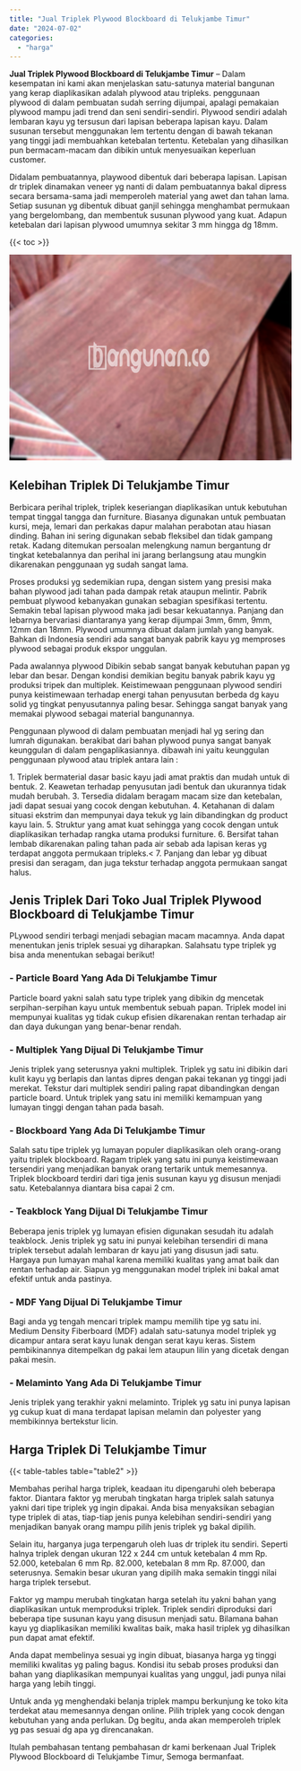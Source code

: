 ```yaml
---
title: "Jual Triplek Plywood Blockboard di Telukjambe Timur"
date: "2024-07-02"
categories: 
  - "harga"
---
```


**Jual Triplek Plywood Blockboard di Telukjambe Timur** – Dalam kesempatan ini kami akan menjelaskan satu-satunya material bangunan yang kerap diaplikasikan adalah plywood atau tripleks. penggunaan plywood di dalam pembuatan sudah serring dijumpai, apalagi pemakaian plywood mampu jadi trend dan seni sendiri-sendiri. Plywood sendiri adalah lembaran kayu yg tersusun dari lapisan beberapa lapisan kayu. Dalam susunan tersebut menggunakan lem tertentu dengan di bawah tekanan yang tinggi jadi membuahkan ketebalan tertentu. Ketebalan yang dihasilkan pun bermacam-macam dan dibikin untuk menyesuaikan keperluan customer.

Didalam pembuatannya, playwood dibentuk dari beberapa lapisan. Lapisan dr triplek dinamakan veneer yg nanti di dalam pembuatannya bakal dipress secara bersama-sama jadi memperoleh material yang awet dan tahan lama. Setiap susunan yg dibentuk dibuat ganjil sehingga menghambat permukaan yang bergelombang, dan membentuk susunan plywood yang kuat. Adapun ketebalan dari lapisan plywood umumnya sekitar 3 mm hingga dg 18mm.

{{< toc >}}

![Jual Triplek Plywood Blockboard di Telukjambe Timur](/images/jual-triplek-murah-05.png)

## Kelebihan Triplek Di Telukjambe Timur

Berbicara perihal triplek, triplek keseriangan diaplikasikan untuk kebutuhan tempat tinggal tangga dan furniture. Biasanya digunakan untuk pembuatan kursi, meja, lemari dan perkakas dapur malahan perabotan atau hiasan dinding. Bahan ini sering digunakan sebab fleksibel dan tidak gampang retak. Kadang ditemukan persoalan melengkung namun bergantung dr tingkat ketebalannya dan perihal ini jarang berlangsung atau mungkin dikarenakan penggunaan yg sudah sangat lama.

Proses produksi yg sedemikian rupa, dengan sistem yang presisi maka bahan plywood jadi tahan pada dampak retak ataupun melintir. Pabrik pembuat plywood kebanyakan gunakan sebagian spesifikasi tertentu. Semakin tebal lapisan plywood maka jadi besar kekuatannya. Panjang dan lebarnya bervariasi diantaranya yang kerap dijumpai 3mm, 6mm, 9mm, 12mm dan 18mm. Plywood umumnya dibuat dalam jumlah yang banyak. Bahkan di Indonesia sendiri ada sangat banyak pabrik kayu yg memproses plywood sebagai produk ekspor unggulan.

Pada awalannya plywood Dibikin sebab sangat banyak kebutuhan papan yg lebar dan besar. Dengan kondisi demikian begitu banyak pabrik kayu yg produksi tripek dan multiplek. Keistimewaan penggunaan plywood sendiri punya keistimewaan terhadap energi tahan penyusutan berbeda dg kayu solid yg tingkat penyusutannya paling besar. Sehingga sangat banyak yang memakai plywood sebagai material bangunannya.

Penggunaan plywood di dalam pembuatan menjadi hal yg sering dan lumrah digunakan. berakibat dari bahan plywood punya sangat banyak keunggulan di dalam pengaplikasiannya. dibawah ini yaitu keunggulan penggunaan plywood atau triplek antara lain :

1\. Triplek bermaterial dasar basic kayu jadi amat praktis dan mudah untuk di bentuk. 2. Keawetan terhadap penyusutan jadi bentuk dan ukurannya tidak mudah berubah. 3. Tersedia didalam beragam macam size dan ketebalan, jadi dapat sesuai yang cocok dengan kebutuhan. 4. Ketahanan di dalam situasi ekstrim dan mempunyai daya tekuk yg lain dibandingkan dg product kayu lain. 5. Struktur yang amat kuat sehingga yang cocok dengan untuk diaplikasikan terhadap rangka utama produksi furniture. 6. Bersifat tahan lembab dikarenakan paling tahan pada air sebab ada lapisan keras yg terdapat anggota permukaan tripleks.< 7. Panjang dan lebar yg dibuat presisi dan seragam, dan juga tekstur terhadap anggota permukaan sangat halus.

## Jenis Triplek Dari Toko Jual Triplek Plywood Blockboard di Telukjambe Timur

PLywood sendiri terbagi menjadi sebagian macam macamnya. Anda dapat menentukan jenis triplek sesuai yg diharapkan. Salahsatu type triplek yg bisa anda menentukan sebagai berikut!

### \- Particle Board Yang Ada Di Telukjambe Timur

Particle board yakni salah satu type triplek yang dibikin dg mencetak serpihan-serpihan kayu untuk membentuk sebuah papan. Triplek model ini mempunyai kualitas yg tidak cukup efisien dikarenakan rentan terhadap air dan daya dukungan yang benar-benar rendah.

### \- Multiplek Yang Dijual Di Telukjambe Timur

Jenis triplek yang seterusnya yakni multiplek. Triplek yg satu ini dibikin dari kulit kayu yg berlapis dan lantas dipres dengan pakai tekanan yg tinggi jadi merekat. Tekstur dari multiplek sendiri paling rapat dibandingkan dengan particle board. Untuk triplek yang satu ini memiliki kemampuan yang lumayan tinggi dengan tahan pada basah.

### \- Blockboard Yang Ada Di Telukjambe Timur

Salah satu tipe triplek yg lumayan populer diaplikasikan oleh orang-orang yaitu triplek blockboard. Ragam triplek yang satu ini punya keistimewaan tersendiri yang menjadikan banyak orang tertarik untuk memesannya. Triplek blockboard terdiri dari tiga jenis susunan kayu yg disusun menjadi satu. Ketebalannya diantara bisa capai 2 cm.

### \- Teakblock Yang Dijual Di Telukjambe Timur

Beberapa jenis triplek yg lumayan efisien digunakan sesudah itu adalah teakblock. Jenis triplek yg satu ini punyai kelebihan tersendiri di mana triplek tersebut adalah lembaran dr kayu jati yang disusun jadi satu. Hargaya pun lumayan mahal karena memiliki kualitas yang amat baik dan rentan terhadap air. Siapun yg menggunakan model triplek ini bakal amat efektif untuk anda pastinya.

### \- MDF Yang Dijual Di Telukjambe Timur

Bagi anda yg tengah mencari triplek mampu memilih tipe yg satu ini. Medium Density Fiberboard (MDF) adalah satu-satunya model triplek yg dicampur antara serat kayu lunak dengan serat kayu keras. Sistem pembikinannya ditempelkan dg pakai lem ataupun lilin yang dicetak dengan pakai mesin.

### \- Melaminto Yang Ada Di Telukjambe Timur

Jenis triplek yang terakhir yakni melaminto. Triplek yg satu ini punya lapisan yg cukup kuat di mana terdapat lapisan melamin dan polyester yang membikinnya bertekstur licin.

## Harga Triplek Di Telukjambe Timur

{{< table-tables table="table2" >}}

Membahas perihal harga triplek, keadaan itu dipengaruhi oleh beberapa faktor. Diantara faktor yg merubah tingkatan harga triplek salah satunya yakni dari tipe triplek yg ingin dipakai. Anda bisa menyaksikan sebagian type triplek di atas, tiap-tiap jenis punya kelebihan sendiri-sendiri yang menjadikan banyak orang mampu pilih jenis triplek yg bakal dipilih.

Selain itu, harganya juga terpengaruh oleh luas dr triplek itu sendiri. Seperti halnya triplek dengan ukuran 122 x 244 cm untuk ketebalan 4 mm Rp. 52.000, ketebalan 6 mm Rp. 82.000, ketebalan 8 mm Rp. 87.000, dan seterusnya. Semakin besar ukuran yang dipilih maka semakin tinggi nilai harga triplek tersebut.

Faktor yg mampu merubah tingkatan harga setelah itu yakni bahan yang diaplikasikan untuk memproduksi triplek. Triplek sendiri diproduksi dari beberapa tipe susunan kayu yang disusun menjadi satu. Bilamana bahan kayu yg diaplikasikan memiliki kwalitas baik, maka hasil triplek yg dihasilkan pun dapat amat efektif.

Anda dapat membelinya sesuai yg ingin dibuat, biasanya harga yg tinggi memiliki kwalitas yg paling bagus. Kondisi itu sebab proses produksi dan bahan yang diaplikasikan mempunyai kualitas yang unggul, jadi punya nilai harga yang lebih tinggi.

Untuk anda yg menghendaki belanja triplek mampu berkunjung ke toko kita terdekat atau memesannya dengan online. Pilih triplek yang cocok dengan kebutuhan yang anda perlukan. Dg begitu, anda akan memperoleh triplek yg pas sesuai dg apa yg direncanakan.

Itulah pembahasan tentang pembahasan dr kami berkenaan Jual Triplek Plywood Blockboard di Telukjambe Timur, Semoga bermanfaat.
